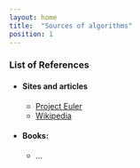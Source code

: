 ```yaml
---
layout: home
title:  "Sources of algorithms"
position: 1
---
```


### List of References
- #### Sites and articles
    - [Project Euler](https://projecteuler.net)
    - [Wikipedia](https://wikipedia.org)

- #### Books:
    - ...